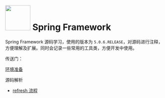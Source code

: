 
# <img src="https://github.com/spring-projects/spring-framework/blob/master/src/docs/asciidoc/images/spring-framework.png" width="80" height="80"> Spring Framework

Spring Framework 源码学习，使用的版本为 `5.0.6.RELEASE`，对源码进行注释，方便理解及扩展。同时会记录一些常用的工具类，方便开发中使用。

传送门：

[环境准备](https://github.com/pleuvoir/spring-source-code-learning/blob/master/docs/01-%E7%8E%AF%E5%A2%83%E5%87%86%E5%A4%87.md)

源码解析

* [refresh 流程](https://github.com/pleuvoir/spring-source-code-learning/blob/master/docs/02-refresh%20%E6%B5%81%E7%A8%8B.md)
